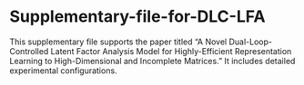 # Supplementary-file-for-DLC-LFA
This supplementary file supports the paper titled “A Novel Dual-Loop-Controlled Latent Factor Analysis Model for Highly-Efficient Representation Learning to High-Dimensional and Incomplete Matrices.” It includes detailed experimental configurations.
